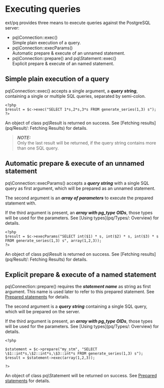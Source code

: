 # Executing queries

ext/pq provides three means to execute queries against the PostgreSQL server:

* pq\Connection::exec()  
  Simple plain execution of a query.
* pq\Connection::execParams()  
  Automatic prepare & execute of an unnamed statement.
* pq\Connection::prepare() and pq\Statement::exec()  
  Explicit prepare & execute of an named statement.


## Simple plain execution of a query

pq\Connection::exec() accepts a single argument, a ***query string***, containing a single or multiple SQL queries, separated by semi-colon.  

	<?php
	$result = $c->exec("SELECT 1*s,2*s,3*s FROM generate_series(1,3) s");
	?>

An object of class pq\Result is returned on success. See [Fetching results](pq/Result/: Fetching Results) for details.

> ***NOTE:***  
> Only the last result will be returned, if the query string contains more than one SQL query.


## Automatic prepare & execute of an unnamed statement

pq\Connection::execParams() accepts a ***query string*** with a single SQL query as first argument, which will be prepared as an unnamed statement.

The second argument is an ***array of parameters*** to execute the prepared statement with.

If the third argument is present, an ***array with pg_type OIDs***, those types will be used for the parameters. See [Using types](pq/Types/: Overview) for details.

	<?php
	$result = $c->execParams("SELECT int($1) * s, int($2) * s, int($3) * s FROM generate_series(1,3) s", array(1,2,3));
	?>

An object of class pq\Result is returned on success. See [Fetching results](pq/Result/: Fetching Results) for details.


## Explicit prepare & execute of a named statement

pq\Connection::prepare() requires the ***statement name*** as string as first argument. This name is used later to refer to this prepared statement. See [Prepared statements](pq/Statement) for details.

The second argument is a ***query string*** containing a single SQL query, which will be prepared on the server.

If the third argument is present, an ***array with pg_type OIDs***, those types will be used for the parameters. See [Using types](pq/Types/: Overview) for details.

	<?php
	
	$statement = $c->prepare("my_stm", "SELECT \$1::int*s,\$2::int*s,\$3::int*s FROM generate_series(1,3) s");
	$result = $statement->exec(array(1,2,3));
	
	?>

An object of class pq\Statement will be returned on success. See [Prepared statements](pq/Statement) for details.
